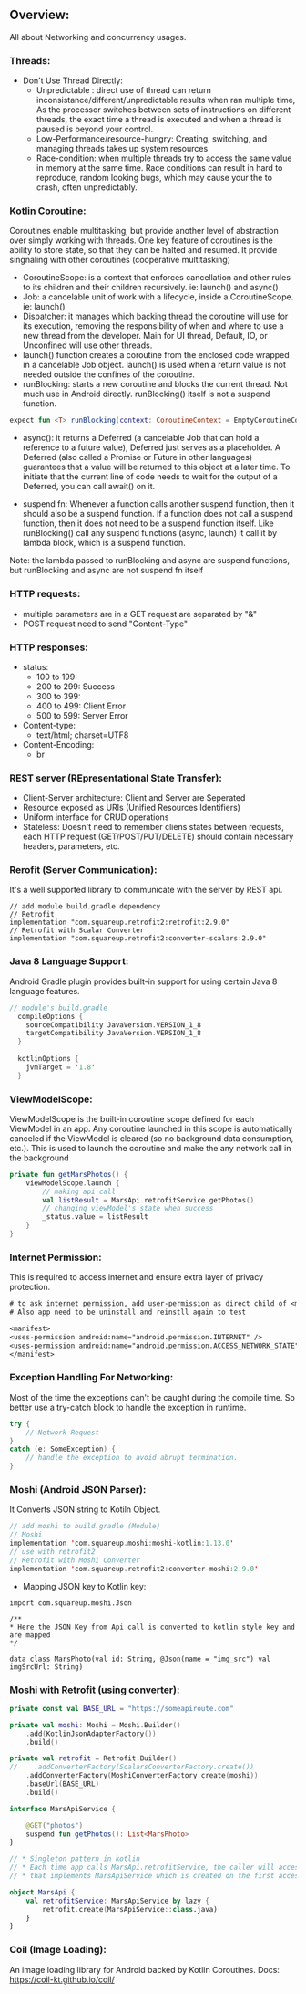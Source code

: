 ## Overview:
All about Networking and concurrency usages.

### Threads:
* Don't Use Thread Directly:
    - Unpredictable : direct use of thread can return inconsistance/different/unpredictable results when ran multiple time, As the processor switches between sets of instructions on different threads, the exact time a thread is executed and when a thread is paused is beyond your control.
    -  Low-Performance/resource-hungry: Creating, switching, and managing threads takes up system resources
    - Race-condition: when multiple threads try to access the same value in memory at the same time. Race conditions can result in hard to reproduce, random looking bugs, which may cause your the to crash, often unpredictably.

### Kotlin Coroutine:
Coroutines enable multitasking, but provide another level of abstraction over simply working with threads. One key feature of coroutines is the ability to store state, so that they can be halted and resumed. It provide singnaling with other coroutines (cooperative multitasking)
* CoroutineScope: is a context that enforces cancellation and other rules to its children and their children recursively. ie: launch() and async()
* Job: a cancelable unit of work with a lifecycle, inside a CoroutineScope. ie: launch()
* Dispatcher: it manages which backing thread the coroutine will use for its execution, removing the responsibility of when and where to use a new thread from the developer. Main for UI thread, Default, IO, or Unconfined will use other threads.
* launch() function creates a coroutine from the enclosed code wrapped in a cancelable Job object. launch() is used when a return value is not needed outside the confines of the coroutine.
* runBlocking:  starts a new coroutine and blocks the current thread. Not much use in Android directly. runBlocking() itself is not a suspend function. 
```kotlin
expect fun <T> runBlocking(context: CoroutineContext = EmptyCoroutineContext, block: suspend CoroutineScope.() -> T): T
```
* async(): it returns a Deferred (a cancelable Job that can hold a reference to a future value), Deferred just serves as a placeholder. A Deferred (also called a Promise or Future in other languages) guarantees that a value will be returned to this object at a later time. To initiate that the current line of code needs to wait for the output of a Deferred, you can call await() on it.

* suspend fn: Whenever a function calls another suspend function, then it should also be a suspend function. If a function does not call a suspend function, then it does not need to be a suspend function itself. Like runBlocking() call any suspend functions (async, launch) it call it by lambda block, which is a suspend function.

Note: the lambda passed to runBlocking and async are suspend functions, but runBlocking and async are not suspend fn itself

### HTTP requests:
- multiple parameters are in a GET request are separated by "&"
- POST request need to send "Content-Type"
### HTTP responses:
* status:
    - 100 to 199: 
    - 200 to 299: Success
    - 300 to 399: 
    - 400 to 499: Client Error
    - 500 to 599: Server Error 
* Content-type:
    - text/html; charset=UTF8
* Content-Encoding:
    - br
### REST server (REpresentational State Transfer):
 - Client-Server architecture: Client and Server are Seperated
 - Resource exposed as URIs (Unified Resources Identifiers)
 - Uniform interface for CRUD operations
 - Stateless: Doesn't need to remember cliens states between requests, each HTTP request (GET/POST/PUT/DELETE) should contain necessary headers, parameters, etc.

### Rerofit (Server Communication):
It's a well supported library to communicate with the server by REST api.
```kotiln
// add module build.gradle dependency
// Retrofit 
implementation "com.squareup.retrofit2:retrofit:2.9.0"
// Retrofit with Scalar Converter
implementation "com.squareup.retrofit2:converter-scalars:2.9.0"
```

### Java 8 Language Support:
Android Gradle plugin provides built-in support for using certain Java 8 language features.
```kotlin
// module's build.gradle
  compileOptions {
    sourceCompatibility JavaVersion.VERSION_1_8
    targetCompatibility JavaVersion.VERSION_1_8
  }
  
  kotlinOptions {
    jvmTarget = '1.8'
  }
```

### ViewModelScope:
ViewModelScope is the built-in coroutine scope defined for each ViewModel in an app. Any coroutine launched in this scope is automatically canceled if the ViewModel is cleared (so no background data consumption, etc.). This is used to launch the coroutine and make the any network call in the background
```kotlin
private fun getMarsPhotos() {
    viewModelScope.launch {
        // making api call
        val listResult = MarsApi.retrofitService.getPhotos()
        // changing viewModel's state when success
        _status.value = listResult
    }
}
```

### Internet Permission:
This is required to access internet and ensure extra layer of privacy protection.
```txt
# to ask internet permission, add user-permission as direct child of <manifest> tag in manifests/AndroidManifest.xml
# Also app need to be uninstall and reinstll again to test

<manifest>
<uses-permission android:name="android.permission.INTERNET" />
<uses-permission android:name="android.permission.ACCESS_NETWORK_STATE" />
</manifest>
```
### Exception Handling For Networking:
Most of the time the exceptions can't be caught during the compile time. So better use a try-catch block to handle the exception in runtime.
```kotlin
try {
    // Network Request
}
catch (e: SomeException) {
    // handle the exception to avoid abrupt termination.
}
```
### Moshi (Android JSON Parser):
It Converts JSON string to Kotiln Object.
```kotlin
// add moshi to build.gradle (Module)
// Moshi
implementation 'com.squareup.moshi:moshi-kotlin:1.13.0'
// use with retrofit2
// Retrofit with Moshi Converter
implementation 'com.squareup.retrofit2:converter-moshi:2.9.0'
```

* Mapping JSON key to Kotlin key:
```
import com.squareup.moshi.Json

/**
* Here the JSON Key from Api call is converted to kotlin style key and are mapped
*/

data class MarsPhoto(val id: String, @Json(name = "img_src") val imgSrcUrl: String)
```

### Moshi with Retrofit (using converter):
```kotlin
private const val BASE_URL = "https://someapiroute.com"

private val moshi: Moshi = Moshi.Builder()
    .add(KotlinJsonAdapterFactory())
    .build()

private val retrofit = Retrofit.Builder()
//    .addConverterFactory(ScalarsConverterFactory.create())
    .addConverterFactory(MoshiConverterFactory.create(moshi))
    .baseUrl(BASE_URL)
    .build()

interface MarsApiService {

    @GET("photos")
    suspend fun getPhotos(): List<MarsPhoto>
}

// * Singleton pattern in kotlin
// * Each time app calls MarsApi.retrofitService, the caller will access the same singleton Retrofit object
// * that implements MarsApiService which is created on the first access by lazy

object MarsApi {
    val retrofitService: MarsApiService by lazy {
        retrofit.create(MarsApiService::class.java)
    }
}
```


### Coil (Image Loading):
An image loading library for Android backed by Kotlin Coroutines. Docs: https://coil-kt.github.io/coil/